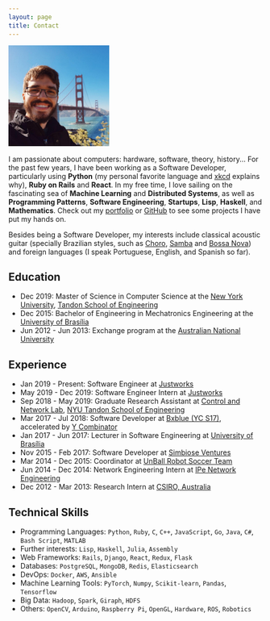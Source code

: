 ```yaml
---
layout: page
title: Contact
---
```


<img src="/assets/images/me.jpg" style="width: 200px;" />

I am passionate about computers: hardware, software, theory, history... For the past few years, I have been working as a Software Developer, particularly using **Python** (my personal favorite language and [xkcd](http://xkcd.com/353) explains why), **Ruby on Rails** and **React**. In my free time, I love sailing on the fascinating sea of **Machine Learning** and **Distributed Systems**, as well as **Programming Patterns**, **Software Engineering**, **Startups**, **Lisp**, **Haskell**, and **Mathematics**. Check out my [portfolio](/portfolio) or [GitHub](http://github.com/matheusportela/) to see some projects I have put my hands on.

Besides being a Software Developer, my interests include classical acoustic guitar (specially Brazilian styles, such as [Choro](https://www.youtube.com/watch?v=xDzekDP4IKI), [Samba](https://www.youtube.com/watch?v=XoUtxWU8lW8) and [Bossa Nova](https://www.youtube.com/watch?v=5LfaYKdqfnY)) and foreign languages (I speak Portuguese, English, and Spanish so far).

## Education
- Dec 2019: Master of Science in Computer Science at the [New York University](http://www.nyu.edu), [Tandon School of Engineering](https://engineering.nyu.edu/)
- Dec 2015: Bachelor of Engineering in Mechatronics Engineering at the [University of Brasília](http://www.unb.br)
- Jun 2012 - Jun 2013: Exchange program at the [Australian National University](http://www.anu.edu.au)

## Experience
- Jan 2019 - Present: Software Engineer at [Justworks](https://justworks.com/)
- May 2019 - Dec 2019: Software Engineer Intern at [Justworks](https://justworks.com/)
- Sep 2018 - May 2019: Graduate Research Assistant at [Control and Network Lab](http://eeweb.poly.edu/~canlab/), [NYU Tandon School of Engineering](https://engineering.nyu.edu)
- Mar 2017 - Jul 2018: Software Developer at [Bxblue (YC S17)](https://bxblue.com.br/), accelerated by [Y Combinator](https://blog.ycombinator.com/bxblue-is-the-only-marketplace-for-payroll-secured-loans-in-brazil/)
- Jan 2017 - Jun 2017: Lecturer in Software Engineering at [University of Brasília](http://www.unb.br)
- Nov 2015 - Feb 2017: Software Developer at [Simbiose Ventures](http://www.simbioseventures.com)
- Mar 2014 - Dec 2015: Coordinator at [UnBall Robot Soccer Team](http://equipeunball.wordpress.com/)
- Jun 2014 - Dec 2014: Network Engineering Intern at [IPe Network Engineering](http://www.ipe.io/)
- Dec 2012 - Mar 2013: Research Intern at [CSIRO, Australia](http://www.csiro.au/)

## Technical Skills
- Programming Languages: `Python`, `Ruby`, `C`, `C++`, `JavaScript`, `Go`, `Java`, `C#`, `Bash Script`, `MATLAB`
- Further interests: `Lisp`, `Haskell`, `Julia`, `Assembly`
- Web Frameworks: `Rails`, `Django`, `React`, `Redux`, `Flask`
- Databases: `PostgreSQL`, `MongoDB`, `Redis`, `Elasticsearch`
- DevOps: `Docker`, `AWS`, `Ansible`
- Machine Learning Tools: `PyTorch`, `Numpy`, `Scikit-learn`, `Pandas`, `Tensorflow`
- Big Data: `Hadoop`, `Spark`, `Giraph`, `HDFS`
- Others: `OpenCV`, `Arduino`, `Raspberry Pi`, `OpenGL`, `Hardware`, `ROS`, `Robotics`
